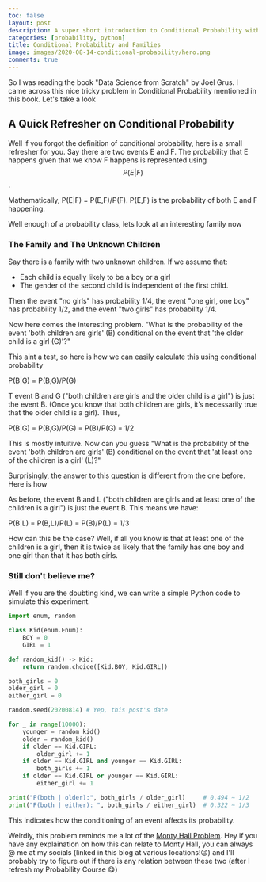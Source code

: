 ```yaml
---
toc: false
layout: post
description: A super short introduction to Conditional Probability with a fun tricky problem involving a family and their unknown children.
categories: [probability, python]
title: Conditional Probability and Families
image: images/2020-08-14-conditional-probability/hero.png
comments: true
---
```

So I was reading the book "Data Science from Scratch" by Joel Grus. I came across this nice tricky problem in Conditional Probability mentioned in this book. Let's take a look

## A Quick Refresher on Conditional Probability

Well if you forgot the definition of conditional probability, here is a small refresher for you. Say there are two events E and F. The probability that E happens given that we know F happens is represented using $$P(E|F)$$.

Mathematically, P(E|F) = P(E,F)/P(F). P(E,F) is the probability of both E and F happening.

Well enough of a probability class, lets look at an interesting family now

### The Family and The Unknown Children

Say there is a family with two unknown children. If we assume that:
* Each child is equally likely to be a boy or a girl
* The gender of the second child is independent of the first child.

Then the event "no girls" has probability 1/4, the event "one girl, one boy" has probability 1/2, and the event "two girls" has probability 1/4.

Now here comes the interesting problem. "What is the probability of the event 'both children are girls' (B) conditional on the event that 'the older child is a girl (G)'?"

This aint a test, so here is how we can easily calculate this using conditional probability

P(B|G) = P(B,G)/P(G)

T event B and G ("both children are girls and the older child is a girl") is just the event B. (Once you know that both children are girls, it’s necessarily true that the older child is a girl). Thus,

P(B|G) = P(B,G)/P(G) = P(B)/P(G) = 1/2

This is mostly intuitive. Now can you guess "What is the probability of the event 'both children are girls' (B) conditional on the event that 'at least one of the children is a girl' (L)?"

Surprisingly, the answer to this question is different from the one before. Here is how

As before, the event B and L ("both children are girls and at least one of the children is a girl") is just the event B. This means we have:

P(B|L) = P(B,L)/P(L) = P(B)/P(L) = 1/3

How can this be the case? Well, if all you know is that at least one of the children is a girl, then it is twice as likely that the family has one boy and one girl than that it has both girls.

### Still don't believe me?

Well if you are the doubting kind, we can write a simple Python code to simulate this experiment.

```python
import enum, random

class Kid(enum.Enum):
    BOY = 0
    GIRL = 1

def random_kid() -> Kid:
    return random.choice([Kid.BOY, Kid.GIRL])

both_girls = 0
older_girl = 0
either_girl = 0

random.seed(20200814) # Yep, this post's date

for _ in range(10000):
    younger = random_kid()
    older = random_kid()
    if older == Kid.GIRL:
        older_girl += 1
    if older == Kid.GIRL and younger == Kid.GIRL:
        both_girls += 1
    if older == Kid.GIRL or younger == Kid.GIRL:
        either_girl += 1

print("P(both | older):", both_girls / older_girl)     # 0.494 ~ 1/2
print("P(both | either): ", both_girls / either_girl)  # 0.322 ~ 1/3
```

This indicates how the conditioning of an event affects its probability.

Weirdly, this problem reminds me a lot of the [Monty Hall Problem](https://en.wikipedia.org/wiki/Monty_Hall_problem). Hey if you have any explaination on how this can relate to Monty Hall, you can always @ me at my socials (linked in this blog at various locations!😉) and I'll probably try to figure out if there is any relation between these two (after I refresh my Probability Course 😋)
